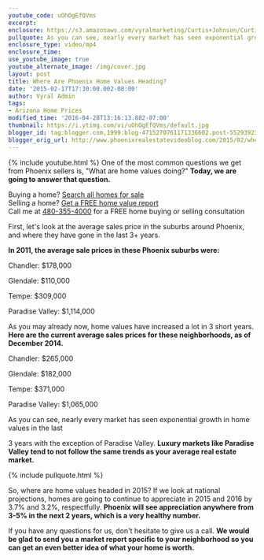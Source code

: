 ```yaml
---
youtube_code: uOhOgEfQVms
excerpt:
enclosure: https://s3.amazonaws.com/vyralmarketing/Curtis+Johnson/Curtis+Johnson+Home+Prices.mp4
pullquote: As you can see, nearly every market has seen exponential growth in home values in the last 3 years with the exception of Paradise Valley
enclosure_type: video/mp4
enclosure_time:
use_youtube_image: true
youtube_alternate_image: /img/cover.jpg
layout: post
title: Where Are Phoenix Home Values Heading?
date: '2015-02-17T17:30:00.002-08:00'
author: Vyral Admin
tags:
- Arizona Home Prices
modified_time: '2016-04-28T13:16:13.882-07:00'
thumbnail: https://i.ytimg.com/vi/uOhOgEfQVms/default.jpg
blogger_id: tag:blogger.com,1999:blog-4715270761171336602.post-5529392332277607127
blogger_orig_url: http://www.phoenixrealestatevideoblog.com/2015/02/where-are-phoenix-home-values-heading.html
---
```

{% include youtube.html %}
One of the most common questions we get from Phoenix sellers is, "What are home values doing?" **Today, we are going to answer that question.**

<div class="post-cta">
Buying a home? <a href="http://www.curtisjohnsonrealty.com/" target="_blank">Search all homes for sale</a><br>
Selling a home? <a href="http://www.instantvalueonline.com/" target="_blank">Get a FREE home value report</a><br>
Call me at <a href="tel:1-480-355-4000" target="_blank">480-355-4000</a> for a FREE home buying or selling consultation
</div>

First, let's look at the average sales price in the suburbs around Phoenix, and where they have gone in the last 3+ years.

**In 2011, the average sale prices in these Phoenix suburbs were:**

Chandler: $178,000

Glendale: $110,000

Tempe: $309,000

Paradise Valley: $1,114,000

As you may already now, home values have increased a lot in 3 short years. **Here are the current average sales prices for these neighborhoods, as of December 2014.**

Chandler: $265,000

Glendale: $182,000

Tempe: $371,000

Paradise Valley: $1,065,000

As you can see, nearly every market has seen exponential growth in home values in the last

3 years with the exception of Paradise Valley. **Luxury markets like Paradise Valley tend to not follow the same trends as your average real estate market.**

{% include pullquote.html %}

So, where are home values headed in 2015? If we look at national projections, homes are going to continue to appreciate in 2015 and 2016 by 3.7% and 3.2%, respectfully. **Phoenix will see appreciation anywhere from 3-5% in the next 2 years, which is a very healthy number.**

If you have any questions for us, don't hesitate to give us a call. **We would be glad to send you a market report specific to your neighborhood so you can get an even better idea of what your home is worth.**
